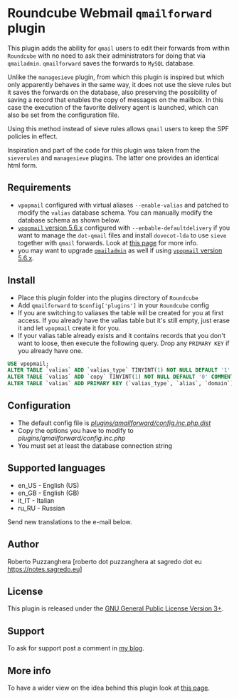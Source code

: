 Roundcube Webmail `qmailforward` plugin
==============================
This plugin adds the ability for `qmail` users to edit their forwards from within
`Roundcube` with no need to ask their administrators for doing that via `qmailadmin`.
`qmailforward` saves the forwards to `MySQL` database.

Unlike the `managesieve` plugin, from which this plugin is inspired but which only
apparently behaves in the same way, it does not use the sieve rules but it saves
the forwards on the database, also preserving the possibility of saving a record that
enables the copy of messages on the mailbox. In this case the execution of the favorite delivery
agent is launched, which can also be set from the configuration file. 

Using this method instead of sieve rules allows `qmail` users to keep the SPF policies in effect.

Inspiration and part of the code for this plugin was taken from the `sieverules` and `managesieve` plugins. The latter one provides an identical html form.

Requirements
------------
* `vpopmail` configured with virtual aliases `--enable-valias` and patched to modify the `valias` database schema. You can manually modify the database schema as shown below.
* [`vpopmail` version 5.6.x](https://notes.sagredo.eu/en/qmail-notes-185/installing-and-configuring-vpopmail-81.html) configured with `--enbable-defaultdelivery` if you want to manage the `dot-qmail` files and install `dovecot-lda` to use `sieve` together with `qmail` forwards. Look at [this page](https://notes.sagredo.eu/en/qmail-notes-185/sql-valias-with-sieve-solution-for-qmail-new-patches-and-roundcube-plugin-301.html) for more info.
* you may want to upgrade [`qmailadmin`](https://notes.sagredo.eu/en/qmail-notes-185/qmailadmin-23.html) as well if using [`vpopmail` version 5.6.x](https://notes.sagredo.eu/en/qmail-notes-185/installing-and-configuring-vpopmail-81.html).

Install
-------
* Place this plugin folder into the plugins directory of `Roundcube`
* Add `qmailforward` to `$config['plugins']` in your `Roundcube` config
* If you are switching to valiases the table will be created for you at first
  access. If you already have the valias table but it's still empty, just erase
  it and let `vpopmail` create it for you.
* If your valias table already exists and it contains records that you don't
  want to loose, then execute the following query. Drop any `PRIMARY KEY` if you
  already have one.

```sql
USE vpopmail;
ALTER TABLE `valias` ADD `valias_type` TINYINT(1) NOT NULL DEFAULT '1' COMMENT '1=forwarder 0=lda' FIRST;
ALTER TABLE `valias` ADD `copy` TINYINT(1) NOT NULL DEFAULT '0' COMMENT '0=redirect 1=copy&redirect' AFTER `valias_line`;
ALTER TABLE `valias` ADD PRIMARY KEY (`valias_type`, `alias`, `domain`);
```

Configuration
-------------
* The default config file is [*plugins/qmailforward/config.inc.php.dist*](config.inc.dist.php)
* Copy the options you have to modify to *plugins/qmailforward/config.inc.php*
* You must set at least the database connection string

Supported languages
-------------------
* en_US - English (US)
* en_GB - English (GB)
* it_IT - Italian
* ru_RU - Russian

Send new translations to the e-mail below.

Author
------
Roberto Puzzanghera [roberto dot puzzanghera at sagredo dot eu https://notes.sagredo.eu]

License
-------
This plugin is released under the [GNU General Public License Version 3+][gpl].

Support
-------
To ask for support post a comment in [my blog](https://notes.sagredo.eu/en/qmail-notes-185/sql-valias-with-sieve-solution-for-qmail-new-patches-and-roundcube-plugin-301.html).

More info
---------
To have a wider view on the idea behind this plugin look at [this page](https://notes.sagredo.eu/en/qmail-notes-185/installing-and-configuring-vpopmail-81.html).

[gpl]: https://www.gnu.org/licenses/gpl.html
